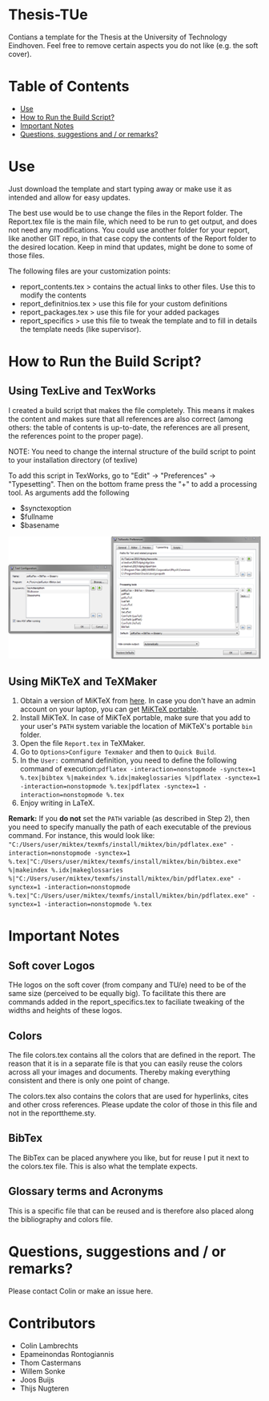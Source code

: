 # Thesis-TUe
Contians a template for the Thesis at the University of Technology Eindhoven. Feel free to remove certain aspects you do not like (e.g. the soft cover). 

# Table of Contents

- [Use](#use)
- [How to Run the Build Script?](#how-to-run-the-build-script)
- [Important Notes](#important-notes)
- [Questions, suggestions and / or remarks?](#questions-suggestions-and-or-remarks)

# Use
Just download the template and start typing away or make use it as intended and allow for easy updates.

The best use would be to use change the files in the Report folder. The Report.tex file is the main file, which need to be run to get output, and does not need any modifications. You could use another folder for your report, like another GIT repo, in that case copy the contents of the Report folder to the desired location. Keep in mind that updates, might be done to some of those files.

The following files are your customization points:
- report_contents.tex > contains the actual links to other files. Use this to modify the contents
- report_definitnios.tex > use this file for your custom definitions
- report_packages.tex > use this file for your added packages
- report_specifics > use this file to tweak the template and to fill in details the template needs (like supervisor).

# How to Run the Build Script?
## Using TexLive and TexWorks
I created a build script that makes the file completely. This means it makes the content and makes sure that all references are also correct (among others: the table of contents is up-to-date, the references are all present, the references point to the proper page).

NOTE: You need to change the internal structure of the build script to point to your installation directory (of texlive)

To add this script in TexWorks, go to "Edit" -> "Preferences" -> "Typesetting". Then on the bottom frame press the "+" to add a processing tool. As arguments add the following
- $synctexoption
- $fullname
- $basename

![Screenshot of settings](Buildscript/buildscript_settings.png)

## Using MiKTeX and TeXMaker
1. Obtain a version of MiKTeX from [here](https://miktex.org/download). In case you don't have an admin account on your laptop, you can get [MiKTeX portable](https://miktex.org/download#collapse228).
2. Install MiKTeX. In case of MiKTeX portable, make sure that you add to your user's `PATH` system variable the location of MiKTeX's portable `bin` folder.
3. Open the file `Report.tex` in TeXMaker.
4. Go to `Options>Configure Texmaker` and then to `Quick Build`.
5. In the `User:` command definition, you need to define the following command of execution:`pdflatex -interaction=nonstopmode -synctex=1 %.tex|bibtex %|makeindex %.idx|makeglossaries %|pdflatex -synctex=1 -interaction=nonstopmode %.tex|pdflatex -synctex=1 -interaction=nonstopmode %.tex`
6. Enjoy writing in LaTeX.

**Remark:** If you **do not** set the `PATH` variable (as described in Step 2), then you need to specify manually the path of each executable of the previous command. For instance, this would look like: `"C:/Users/user/miktex/texmfs/install/miktex/bin/pdflatex.exe" -interaction=nonstopmode -synctex=1 %.tex|"C:/Users/user/miktex/texmfs/install/miktex/bin/bibtex.exe" %|makeindex %.idx|makeglossaries %|"C:/Users/user/miktex/texmfs/install/miktex/bin/pdflatex.exe" -synctex=1 -interaction=nonstopmode %.tex|"C:/Users/user/miktex/texmfs/install/miktex/bin/pdflatex.exe" -synctex=1 -interaction=nonstopmode %.tex`

# Important Notes
## Soft cover Logos
THe logos on the soft cover (from company and TU/e) need to be of the same size (perceived to be equally big). To facilitate this there are commands added in the report_specifics.tex to faciliate tweaking of the widths and heights of these logos. 

## Colors
The file colors.tex contains all the colors that are defined in the report. The reason that it is in a separate file is that you can easily reuse the colors across all your images and documents. Thereby making everything consistent and there is only one point of change.

The colors.tex also contains the colors that are used for hyperlinks, cites and other cross references. Please update the color of those in this file and not in the reporttheme.sty.

## BibTex
The BibTex can be placed anywhere you like, but for reuse I put it next to the colors.tex file. This is also what the template expects.

## Glossary terms and Acronyms
This is a specific file that can be reused and is therefore also placed along the bibliography and colors file.

# Questions, suggestions and / or remarks?
Please contact Colin or make an issue here.

# Contributors
- Colin Lambrechts
- Epameinondas Rontogiannis
- Thom Castermans
- Willem Sonke
- Joos Buijs
- Thijs Nugteren